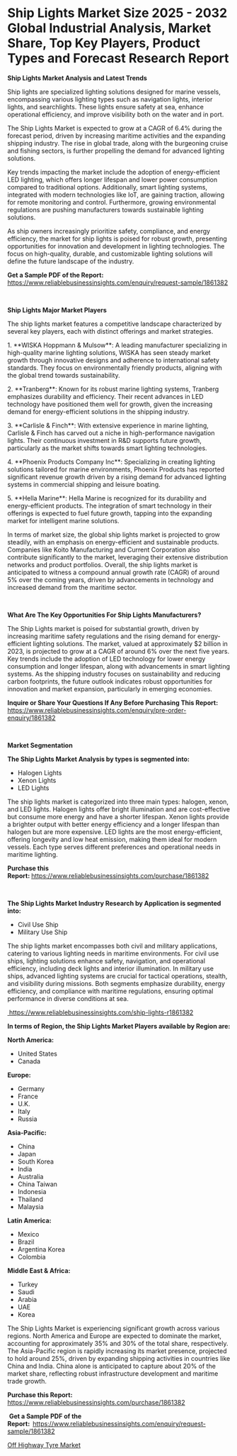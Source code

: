 <p><h1>Ship Lights Market Size 2025 - 2032 Global Industrial Analysis, Market Share, Top Key Players, Product Types and Forecast Research Report</h1></p><p><strong>Ship Lights Market Analysis and Latest Trends</strong></p>
<p><p>Ship lights are specialized lighting solutions designed for marine vessels, encompassing various lighting types such as navigation lights, interior lights, and searchlights. These lights ensure safety at sea, enhance operational efficiency, and improve visibility both on the water and in port.</p><p>The Ship Lights Market is expected to grow at a CAGR of 6.4% during the forecast period, driven by increasing maritime activities and the expanding shipping industry. The rise in global trade, along with the burgeoning cruise and fishing sectors, is further propelling the demand for advanced lighting solutions. </p><p>Key trends impacting the market include the adoption of energy-efficient LED lighting, which offers longer lifespan and lower power consumption compared to traditional options. Additionally, smart lighting systems, integrated with modern technologies like IoT, are gaining traction, allowing for remote monitoring and control. Furthermore, growing environmental regulations are pushing manufacturers towards sustainable lighting solutions. </p><p>As ship owners increasingly prioritize safety, compliance, and energy efficiency, the market for ship lights is poised for robust growth, presenting opportunities for innovation and development in lighting technologies. The focus on high-quality, durable, and customizable lighting solutions will define the future landscape of the industry.</p></p>
<p><strong>Get a Sample PDF of the Report:&nbsp;</strong> <a href="https://www.reliablebusinessinsights.com/enquiry/request-sample/1861382?utm_campaign=3079&utm_medium=2&utm_source=Github&utm_content=ia&utm_term=30032025&utm_id=ship-lights">https://www.reliablebusinessinsights.com/enquiry/request-sample/1861382</a></p>
<p>&nbsp;</p>
<p><strong>Ship Lights Major Market Players</strong></p>
<p><p>The ship lights market features a competitive landscape characterized by several key players, each with distinct offerings and market strategies. </p><p>1. **WISKA Hoppmann & Mulsow**: A leading manufacturer specializing in high-quality marine lighting solutions, WISKA has seen steady market growth through innovative designs and adherence to international safety standards. They focus on environmentally friendly products, aligning with the global trend towards sustainability.</p><p>2. **Tranberg**: Known for its robust marine lighting systems, Tranberg emphasizes durability and efficiency. Their recent advances in LED technology have positioned them well for growth, given the increasing demand for energy-efficient solutions in the shipping industry.</p><p>3. **Carlisle & Finch**: With extensive experience in marine lighting, Carlisle & Finch has carved out a niche in high-performance navigation lights. Their continuous investment in R&D supports future growth, particularly as the market shifts towards smart lighting technologies.</p><p>4. **Phoenix Products Company Inc**: Specializing in creating lighting solutions tailored for marine environments, Phoenix Products has reported significant revenue growth driven by a rising demand for advanced lighting systems in commercial shipping and leisure boating.</p><p>5. **Hella Marine**: Hella Marine is recognized for its durability and energy-efficient products. The integration of smart technology in their offerings is expected to fuel future growth, tapping into the expanding market for intelligent marine solutions.</p><p>In terms of market size, the global ship lights market is projected to grow steadily, with an emphasis on energy-efficient and sustainable products. Companies like Koito Manufacturing and Current Corporation also contribute significantly to the market, leveraging their extensive distribution networks and product portfolios. Overall, the ship lights market is anticipated to witness a compound annual growth rate (CAGR) of around 5% over the coming years, driven by advancements in technology and increased demand from the maritime sector.</p></p>
<p>&nbsp;</p>
<p><strong>What Are The Key Opportunities For Ship Lights Manufacturers?</strong></p>
<p><p>The Ship Lights market is poised for substantial growth, driven by increasing maritime safety regulations and the rising demand for energy-efficient lighting solutions. The market, valued at approximately $2 billion in 2023, is projected to grow at a CAGR of around 6% over the next five years. Key trends include the adoption of LED technology for lower energy consumption and longer lifespan, along with advancements in smart lighting systems. As the shipping industry focuses on sustainability and reducing carbon footprints, the future outlook indicates robust opportunities for innovation and market expansion, particularly in emerging economies.</p></p>
<p><strong>Inquire or Share Your Questions If Any Before Purchasing This Report:</strong> <a href="https://www.reliablebusinessinsights.com/enquiry/pre-order-enquiry/1861382?utm_campaign=3079&utm_medium=2&utm_source=Github&utm_content=ia&utm_term=30032025&utm_id=ship-lights">https://www.reliablebusinessinsights.com/enquiry/pre-order-enquiry/1861382</a></p>
<p>&nbsp;</p>
<p><strong>Market Segmentation</strong></p>
<p><strong>The Ship Lights Market Analysis by types is segmented into:</strong></p>
<p><ul><li>Halogen Lights</li><li>Xenon Lights</li><li>LED Lights</li></ul></p>
<p><p>The ship lights market is categorized into three main types: halogen, xenon, and LED lights. Halogen lights offer bright illumination and are cost-effective but consume more energy and have a shorter lifespan. Xenon lights provide a brighter output with better energy efficiency and a longer lifespan than halogen but are more expensive. LED lights are the most energy-efficient, offering longevity and low heat emission, making them ideal for modern vessels. Each type serves different preferences and operational needs in maritime lighting.</p></p>
<p><strong>Purchase this Report:&nbsp;</strong><a href="https://www.reliablebusinessinsights.com/purchase/1861382?utm_campaign=3079&utm_medium=2&utm_source=Github&utm_content=ia&utm_term=30032025&utm_id=ship-lights">https://www.reliablebusinessinsights.com/purchase/1861382</a></p>
<p>&nbsp;</p>
<p><strong>The Ship Lights Market Industry Research by Application is segmented into:</strong></p>
<p><ul><li>Civil Use Ship</li><li>Military Use Ship</li></ul></p>
<p><p>The ship lights market encompasses both civil and military applications, catering to various lighting needs in maritime environments. For civil use ships, lighting solutions enhance safety, navigation, and operational efficiency, including deck lights and interior illumination. In military use ships, advanced lighting systems are crucial for tactical operations, stealth, and visibility during missions. Both segments emphasize durability, energy efficiency, and compliance with maritime regulations, ensuring optimal performance in diverse conditions at sea.</p></p>
<p><a href="https://www.reliablebusinessinsights.com/ship-lights-r1861382?utm_campaign=3079&utm_medium=2&utm_source=Github&utm_content=ia&utm_term=30032025&utm_id=ship-lights">&nbsp;https://www.reliablebusinessinsights.com/ship-lights-r1861382</a></p>
<p><strong>In terms of Region, the Ship Lights Market Players available by Region are:</strong></p>
<p>
    <p> <strong> North America: </strong>
        <ul>
            <li>United States</li>
            <li>Canada</li>
        </ul>
        </p> 
    <p> <strong> Europe: </strong>
        <ul>
            <li>Germany</li>
            <li>France</li>
            <li>U.K.</li>
            <li>Italy</li>
            <li>Russia</li>
        </ul>
        </p> 
    <p> <strong> Asia-Pacific: </strong>
        <ul>
            <li>China</li>
            <li>Japan</li>
            <li>South Korea</li>
            <li>India</li>
            <li>Australia</li>
            <li>China Taiwan</li>
            <li>Indonesia</li>
            <li>Thailand</li>
            <li>Malaysia</li>
        </ul>
        </p> 
    <p> <strong> Latin America: </strong>
        <ul>
            <li>Mexico</li>
            <li>Brazil</li>
            <li>Argentina Korea</li>
            <li>Colombia</li>
        </ul>
        </p> 
    <p> <strong> Middle East & Africa: </strong>
        <ul>
            <li>Turkey</li>
            <li>Saudi</li>
            <li>Arabia</li>
            <li>UAE</li>
            <li>Korea</li>
        </ul>
    </p>
    </p>
<p><p>The Ship Lights Market is experiencing significant growth across various regions. North America and Europe are expected to dominate the market, accounting for approximately 35% and 30% of the total share, respectively. The Asia-Pacific region is rapidly increasing its market presence, projected to hold around 25%, driven by expanding shipping activities in countries like China and India. China alone is anticipated to capture about 20% of the market share, reflecting robust infrastructure development and maritime trade growth.</p></p>
<p><strong>Purchase this Report: </strong><a href="https://www.reliablebusinessinsights.com/purchase/1861382?utm_campaign=3079&utm_medium=2&utm_source=Github&utm_content=ia&utm_term=30032025&utm_id=ship-lights">https://www.reliablebusinessinsights.com/purchase/1861382</a></p>
<p>&nbsp;<strong>Get a Sample PDF of the Report:&nbsp;&nbsp;</strong><a href="https://www.reliablebusinessinsights.com/enquiry/request-sample/1861382?utm_campaign=3079&utm_medium=2&utm_source=Github&utm_content=ia&utm_term=30032025&utm_id=ship-lights">https://www.reliablebusinessinsights.com/enquiry/request-sample/1861382</a></p>
<p><strong></strong></p>
<p><p><a href="https://github.com/voetzeszuh/Market-Research-Report-List-1/blob/main/off-highway-tyre-market.md?utm_campaign=3079&utm_medium=2&utm_source=Github&utm_content=ia&utm_term=30032025&utm_id=ship-lights">Off Highway Tyre Market</a></p></p>